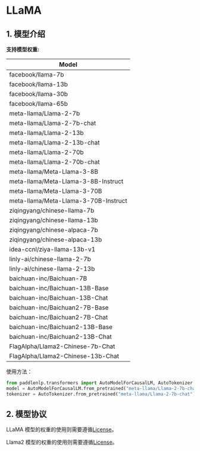 # LLaMA

## 1. 模型介绍

**支持模型权重:**

| Model                                |
|--------------------------------------|
| facebook/llama-7b                    |
| facebook/llama-13b                   |
| facebook/llama-30b                   |
| facebook/llama-65b                   |
| meta-llama/Llama-2-7b                |
| meta-llama/Llama-2-7b-chat           |
| meta-llama/Llama-2-13b               |
| meta-llama/Llama-2-13b-chat          |
| meta-llama/Llama-2-70b               |
| meta-llama/Llama-2-70b-chat          |
| meta-llama/Meta-Llama-3-8B           |
| meta-llama/Meta-Llama-3-8B-Instruct  |
| meta-llama/Meta-Llama-3-70B          |
| meta-llama/Meta-Llama-3-70B-Instruct |
| ziqingyang/chinese-llama-7b          |
| ziqingyang/chinese-llama-13b         |
| ziqingyang/chinese-alpaca-7b         |
| ziqingyang/chinese-alpaca-13b        |
| idea-ccnl/ziya-llama-13b-v1          |
| linly-ai/chinese-llama-2-7b          |
| linly-ai/chinese-llama-2-13b         |
| baichuan-inc/Baichuan-7B             |
| baichuan-inc/Baichuan-13B-Base       |
| baichuan-inc/Baichuan-13B-Chat       |
| baichuan-inc/Baichuan2-7B-Base       |
| baichuan-inc/Baichuan2-7B-Chat       |
| baichuan-inc/Baichuan2-13B-Base      |
| baichuan-inc/Baichuan2-13B-Chat      |
| FlagAlpha/Llama2-Chinese-7b-Chat     |
| FlagAlpha/Llama2-Chinese-13b-Chat    |



使用方法：

```python
from paddlenlp.transformers import AutoModelForCausalLM, AutoTokenizer
model = AutoModelForCausalLM.from_pretrained("meta-llama/Llama-2-7b-chat")
tokenizer = AutoTokenizer.from_pretrained("meta-llama/Llama-2-7b-chat")
```

## 2. 模型协议

LLaMA 模型的权重的使用则需要遵循[License](https://github.com/PaddlePaddle/PaddleNLP/blob/develop/paddlenlp/transformers/llama/LICENSE)。

Llama2 模型的权重的使用则需要遵循[License](https://github.com/PaddlePaddle/PaddleNLP/blob/develop/paddlenlp/transformers/llama/Llama2.LICENSE)。
